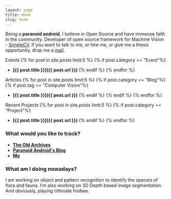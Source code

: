```yaml
---
layout: page
title: Home
slug: home
---
```

Being a __paranoid android__, I believe in Open Source and have immense faith in the community. Developer of open source framework for Machine Vision - [SimpleCV](http://simplecv.org/).
If you want to talk to me, or hire me, or give me a thesis opportunity, drop me a <a href="mailto:jayrambhia777@gmail.com">mail</a>.

Events
{% for post in site.posts limit:5 %}
{% if post.category == "Event"%}
- **[{{ post.title }}]({{ post.url }})**<!-- -->
{% endif %}
{% endfor %}

Articles
{% for post in site.posts limit:5 %}
{% if post.category == "Blog"%}
{% if post.tag == "Computer Vision"%}
- **[{{ post.title }}]({{ post.url }})**<!-- -->
{% endif %}
{% endif %}
{% endfor %}

Recent Projects
{% for post in site.posts limit:5 %}
{% if post.category == "Project"%}
- **[{{ post.title }}]({{ post.url }})**<!-- -->
{% endif %}
{% endfor %}

### What would you like to track?

- [**The Old Archives**](/archive)
- [**Paranoid Android's Blog**](/blog/)
- [**Me**](/me)

### What am I doing nowadays?

I am working on object and pattern recognition to identify the speceis of flora and fauna. I'm also working on 3D Depth based image segmentation. And obviously, playing Ultimate frisbee.